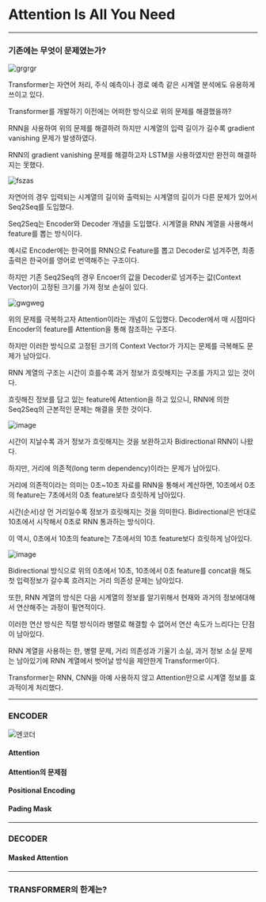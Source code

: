 # Attention Is All You Need
---
### 기존에는 무엇이 문제였는가?

![grgrgr](https://github.com/user-attachments/assets/72ce2337-5f2c-4980-81fa-2dc6561beec4)

Transformer는 자연어 처리, 주식 예측이나 경로 예측 같은 시계열 분석에도 유용하게 쓰이고 있다. 

Transformer를 개발하기 이전에는 어떠한 방식으로 위의 문제를 해결했을까?

RNN을 사용하여 위의 문제를 해결하려 하지만 시계열의 입력 길이가 길수록 gradient vanishing 문제가 발생하였다.

RNN의 gradient vanishing 문제를 해결하고자 LSTM을 사용하였지만 완전히 해결하지는 못했다.

![fszas](https://github.com/user-attachments/assets/657c2415-104b-48c8-be16-4e480bcec1a2)

자연어의 경우 입력되는 시계열의 길이와 출력되는 시계열의 길이가 다른 문제가 있어서 Seq2Seq를 도입했다.

Seq2Seq는 Encoder와 Decoder 개념을 도입했다. 시계열을 RNN 계열을 사용해서 feature를 뽑는 방식이다.

예시로 Encoder에는 한국어를 RNN으로 Feature를 뽑고 Decoder로 넘겨주면, 최종 출력은 한국어를 영어로 번역해주는 구조이다. 

하지만 기존 Seq2Seq의 경우 Encoer의 값을 Decoder로 넘겨주는 값(Context Vector)이 고정된 크기를 가져 정보 손실이 있다.

![gwgweg](https://github.com/user-attachments/assets/93cdd182-9f49-43c4-bc77-70c2a3d3c264)

위의 문제를 극복하고자 Attention이라는 개념이 도입했다. Decoder에서 매 시점마다 Encoder의 feature를 Attention을 통해 참조하는 구조다.

하지만 이러한 방식으로 고정된 크기의 Context Vector가 가지는 문제를 극복해도 문제가 남아있다. 

RNN 계열의 구조는 시간이 흐를수록 과거 정보가 흐릿해지는 구조를 가지고 있는 것이다.  

흐릿해진 정보를 담고 있는 feature에 Attention을 하고 있으니, RNN에 의한 Seq2Seq의 근본적인 문제는 해결을 못한 것이다. 

![image](https://github.com/user-attachments/assets/07f9ed89-cc89-44ac-8629-cad278094949)

시간이 지날수록 과거 정보가 흐릿해지는 것을 보완하고자 Bidirectional RNN이 나왔다.

하지만, 거리에 의존적(long term dependency)이라는 문제가 남아있다. 

거리에 의존적이라는 의미는 0초~10초 자료를 RNN을 통해서 계산하면, 10초에서 0초의 feature는 7초에서의 0초 feature보다 흐릿하게 남아있다.

시간(순서)상 먼 거리일수록 정보가 흐릿해지는 것을 의미한다. Bidirectional은 반대로 10초에서 시작해서 0초로 RNN 통과하는 방식이다.

이 역시, 0초에서 10초의 feature는 7초에서의 10초 feature보다 흐릿하게 남아있다.

![image](https://github.com/user-attachments/assets/d8c687d1-7bc0-4444-8dfb-4b0225b94a8c)

Bidirectional 방식으로 위의 0초에서 10초, 10초에서 0초 feature를 concat을 해도 첫 입력정보가 갈수록 흐려지는 거리 의존성 문제는 남아있다. 

또한, RNN 계열의 방식은 다음 시계열의 정보를 알기위해서 현재와 과거의 정보에대해서 연산해주는 과정이 필연적이다.

이러한 연산 방식은 직렬 방식이라 병렬로 해결할 수 없어서 연산 속도가 느리다는 단점이 남아있다.

RNN 계열을 사용하는 한, 병렬 문제, 거리 의존성과 기울기 소실, 과거 정보 소실 문제는 남아있기에 RNN 계열에서 벗어날 방식을 제안한게 Transformer이다. 

Transformer는 RNN, CNN을 아예 사용하지 않고 Attention만으로 시계열 정보를 효과적이게 처리했다.

---
### ENCODER

![엔코더](https://github.com/user-attachments/assets/1c209a38-c54c-4ce1-9119-e4c02c7f33dc)

#### Attention

#### Attention의 문제점

#### Positional Encoding

#### Pading Mask
---
### DECODER

#### Masked Attention
---
### TRANSFORMER의 한계는?
